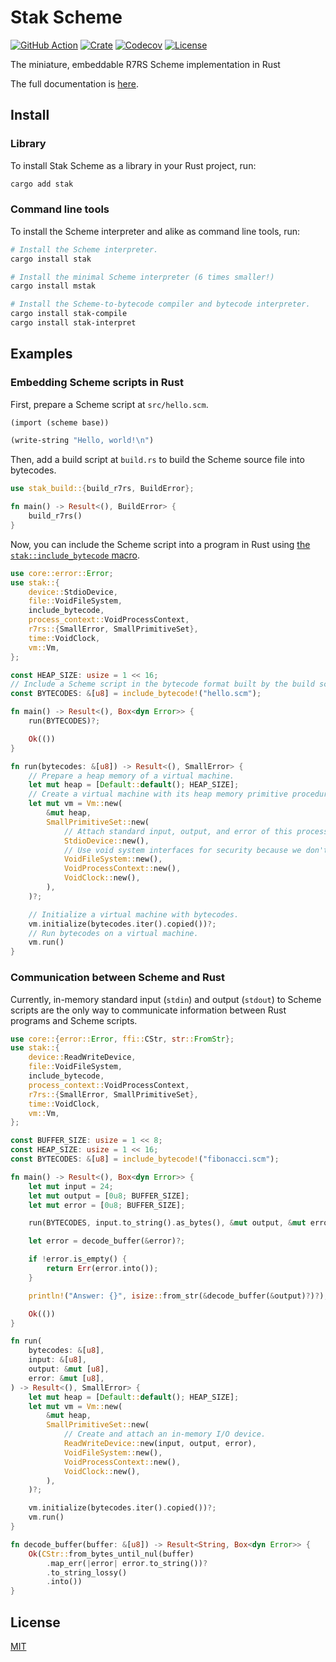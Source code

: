 # Stak Scheme

[![GitHub Action](https://img.shields.io/github/actions/workflow/status/raviqqe/stak/test.yaml?branch=main&style=flat-square)](https://github.com/raviqqe/stak/actions)
[![Crate](https://img.shields.io/crates/v/stak.svg?style=flat-square)](https://crates.io/crates/stak)
[![Codecov](https://img.shields.io/codecov/c/github/raviqqe/stak.svg?style=flat-square)](https://codecov.io/gh/raviqqe/stak)
[![License](https://img.shields.io/github/license/raviqqe/stak.svg?style=flat-square)](https://github.com/raviqqe/stak/blob/main/LICENSE)

The miniature, embeddable R7RS Scheme implementation in Rust

The full documentation is [here](https://raviqqe.github.io/stak).

## Install

### Library

To install Stak Scheme as a library in your Rust project, run:

```sh
cargo add stak
```

### Command line tools

To install the Scheme interpreter and alike as command line tools, run:

```sh
# Install the Scheme interpreter.
cargo install stak

# Install the minimal Scheme interpreter (6 times smaller!)
cargo install mstak

# Install the Scheme-to-bytecode compiler and bytecode interpreter.
cargo install stak-compile
cargo install stak-interpret
```

## Examples

### Embedding Scheme scripts in Rust

First, prepare a Scheme script at `src/hello.scm`.

```scheme
(import (scheme base))

(write-string "Hello, world!\n")
```

Then, add a build script at `build.rs` to build the Scheme source file into bytecodes.

```rust no_run
use stak_build::{build_r7rs, BuildError};

fn main() -> Result<(), BuildError> {
    build_r7rs()
}
```

Now, you can include the Scheme script into a program in Rust using [the `stak::include_bytecode` macro](https://docs.rs/stak/latest/stak/macro.include_bytecode.html).

```rust
use core::error::Error;
use stak::{
    device::StdioDevice,
    file::VoidFileSystem,
    include_bytecode,
    process_context::VoidProcessContext,
    r7rs::{SmallError, SmallPrimitiveSet},
    time::VoidClock,
    vm::Vm,
};

const HEAP_SIZE: usize = 1 << 16;
// Include a Scheme script in the bytecode format built by the build script above.
const BYTECODES: &[u8] = include_bytecode!("hello.scm");

fn main() -> Result<(), Box<dyn Error>> {
    run(BYTECODES)?;

    Ok(())
}

fn run(bytecodes: &[u8]) -> Result<(), SmallError> {
    // Prepare a heap memory of a virtual machine.
    let mut heap = [Default::default(); HEAP_SIZE];
    // Create a virtual machine with its heap memory primitive procedures.
    let mut vm = Vm::new(
        &mut heap,
        SmallPrimitiveSet::new(
            // Attach standard input, output, and error of this process to a virtual machine.
            StdioDevice::new(),
            // Use void system interfaces for security because we don't need them for this example.
            VoidFileSystem::new(),
            VoidProcessContext::new(),
            VoidClock::new(),
        ),
    )?;

    // Initialize a virtual machine with bytecodes.
    vm.initialize(bytecodes.iter().copied())?;
    // Run bytecodes on a virtual machine.
    vm.run()
}
```

### Communication between Scheme and Rust

Currently, in-memory standard input (`stdin`) and output (`stdout`) to Scheme scripts are the only way to communicate information between Rust programs and Scheme scripts.

```rust
use core::{error::Error, ffi::CStr, str::FromStr};
use stak::{
    device::ReadWriteDevice,
    file::VoidFileSystem,
    include_bytecode,
    process_context::VoidProcessContext,
    r7rs::{SmallError, SmallPrimitiveSet},
    time::VoidClock,
    vm::Vm,
};

const BUFFER_SIZE: usize = 1 << 8;
const HEAP_SIZE: usize = 1 << 16;
const BYTECODES: &[u8] = include_bytecode!("fibonacci.scm");

fn main() -> Result<(), Box<dyn Error>> {
    let mut input = 24;
    let mut output = [0u8; BUFFER_SIZE];
    let mut error = [0u8; BUFFER_SIZE];

    run(BYTECODES, input.to_string().as_bytes(), &mut output, &mut error)?;

    let error = decode_buffer(&error)?;

    if !error.is_empty() {
        return Err(error.into());
    }

    println!("Answer: {}", isize::from_str(&decode_buffer(&output)?)?);

    Ok(())
}

fn run(
    bytecodes: &[u8],
    input: &[u8],
    output: &mut [u8],
    error: &mut [u8],
) -> Result<(), SmallError> {
    let mut heap = [Default::default(); HEAP_SIZE];
    let mut vm = Vm::new(
        &mut heap,
        SmallPrimitiveSet::new(
            // Create and attach an in-memory I/O device.
            ReadWriteDevice::new(input, output, error),
            VoidFileSystem::new(),
            VoidProcessContext::new(),
            VoidClock::new(),
        ),
    )?;

    vm.initialize(bytecodes.iter().copied())?;
    vm.run()
}

fn decode_buffer(buffer: &[u8]) -> Result<String, Box<dyn Error>> {
    Ok(CStr::from_bytes_until_nul(buffer)
        .map_err(|error| error.to_string())?
        .to_string_lossy()
        .into())
}
```

## License

[MIT](https://github.com/raviqqe/stak/blob/main/LICENSE)
